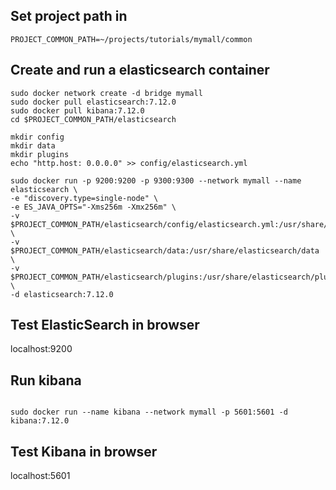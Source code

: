 ## Set project path in 

~~~
PROJECT_COMMON_PATH=~/projects/tutorials/mymall/common
~~~

## Create and run a elasticsearch container

~~~
sudo docker network create -d bridge mymall
sudo docker pull elasticsearch:7.12.0
sudo docker pull kibana:7.12.0
cd $PROJECT_COMMON_PATH/elasticsearch

mkdir config
mkdir data
mkdir plugins
echo "http.host: 0.0.0.0" >> config/elasticsearch.yml

sudo docker run -p 9200:9200 -p 9300:9300 --network mymall --name elasticsearch \
-e "discovery.type=single-node" \
-e ES_JAVA_OPTS="-Xms256m -Xmx256m" \
-v $PROJECT_COMMON_PATH/elasticsearch/config/elasticsearch.yml:/usr/share/elasticsearch/config/elasticsearch.yml \
-v $PROJECT_COMMON_PATH/elasticsearch/data:/usr/share/elasticsearch/data \
-v $PROJECT_COMMON_PATH/elasticsearch/plugins:/usr/share/elasticsearch/plugins \
-d elasticsearch:7.12.0
~~~

## Test ElasticSearch in browser

localhost:9200

## Run kibana
~~~

sudo docker run --name kibana --network mymall -p 5601:5601 -d kibana:7.12.0

~~~

## Test Kibana in browser

localhost:5601

